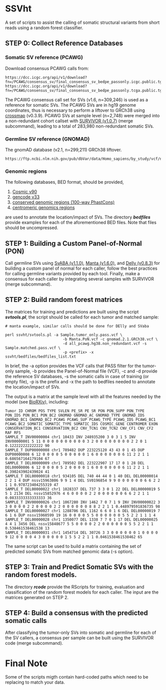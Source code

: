 # SSVht
A set of scripts to assist the calling of somatic structural variants from short reads using a random forest classifier.

## STEP 0: Collect Reference Databases

### Somatic SV reference (PCAWG)

Download consensus PCAWG calls from:

```
https://dcc.icgc.org/api/v1/download?fn=/PCAWG/consensus_sv/final_consensus_sv_bedpe_passonly.icgc.public.tgz
https://dcc.icgc.org/api/v1/download?fn=/PCAWG/consensus_sv/final_consensus_sv_bedpe_passonly.tcga.public.tgz
```

The PCAWG consensus call set for SVs (v1.6, n=309,246) is used as a reference for somatic SVs. The PCAWG SVs are in hg19 genome coordinates, thus is necessary to perform a liftover to GRCh38 using [crossmap](https://crossmap.readthedocs.io/en/latest/) (v0.3.9). PCAWG SVs at sample level (n=2,748) were merged into a non-redundant cohort callset with [SURVIVOR (v1.0.7)](https://github.com/fritzsedlazeck/SURVIVOR) (merge subcommand), leading to a total of 283,980 non-redundant somatic SVs.

### Germline SV reference (GNOMAD)

The gnomAD database (v2.1, n=299,211) GRCh38 liftover.
```
https://ftp.ncbi.nlm.nih.gov/pub/dbVar/data/Homo_sapiens/by_study/vcf/nstd166.GRCh38.variant_call.vcf.gz
``` 

### Genomic regions 
The following databases, BED format, should be provided,

1. [Cosmic v90](https://cosmic-blog.sanger.ac.uk/cosmic-release-v90/)
2. [gencode v33](https://www.gencodegenes.org/human/release_33.html)
3. [conserved genomic regions (100-way PhastCons)](https://gist.github.com/darencard/21860562a6edbc9fa12180f9df00381b) 
4. [centromeric genomics regions](http://genome.ucsc.edu/cgi-bin/hgTables) 

are used to annotate the location/impact of SVs. The directory ***bedfiles*** provide examples for each of the aforementioned BED files. Note that files should be uncompressed.


## STEP 1: Building a Custom Panel-of-Normal (PON)

Call germline SVs using [SvABA (v1.1.0)](https://github.com/walaj/svaba), [Manta (v1.6.0)](https://github.com/Illumina/manta), and [Delly (v0.8.3)](https://github.com/dellytools/delly) for building a custom panel of normal for each caller, follow the best practices for calling germline variants provided by each tool. Finally, make a consensus for each caller by integrating several samples with SURVIVOR (merge subcommand).
 

## STEP 2: Build random forest matrices

The matrices for training and predictions are built using the script ***svtools.pl***, the script should be called for each tumor and matched sample:

```
# manta example, similar calls should be done for DElly and SVaba

perl ssvht/svtools.pl -a Sample.tumor_only.pass.vcf \ 
						  -b Manta.PoN.vcf -c gnomad.2.1.GRCh38.vcf \ 
						  -d all_pcawg.hg38.non_redundant.vcf -s Sample.matched.pass.vcf \ 
						  -p <prefix> -x ssvht/bedfiles/bedfiles_list.txt 
```
In brief, the -a option provides the VCF calls that PASS filter for the tumor-only sample, -b provides the Panel-of-Normal file (VCF), -c and -d provide the reference SV databases, -s the somatic calls in case of training (or empty file), -p is the prefix and -x the path to bedfiles needed to annotate the location/impact of SVs.

The output is a matrix at the sample level with all the features needed by the model (see [BioRXiv](https://www.biorxiv.org/content/10.1101/2022.07.06.499003v1)), including:

```
Tumor ID CHROM POS TYPE SVLEN PE_SR PE SR PON PON_SUPP PON_TYPE PON_IDS PON_BC1 PON_BC2 GNOMAD GNOMAD_AC GNOMAD_TYPE GNOMAD_IDS GNOMAD_BC1 GNOMAD_BC2 PCAWG PCAWG_SUP PCAWG_TYPE PCAWG_IDS PCAWG_BC1 PCAWG_BC2 SOMATIC SOMATIC_TYPE SOMATIC_IDS COSMIC_GENE CENTROMER EXON CONSERVATION_BC1 CONSERVATION_BC2 CNV_TCN1 CNV_TCN2 CNV_CF1 CNV_CF2 RAF RFS
SAMPLE_T INV00000004 chr1 10433 INV 248935200 3 0 3 1 5 INV INV00000001 5 11 0 0 0 0 0 0 0 0 0 0 3 2 0 0 0 0 0 0 0 0 2 2 0 1 0.122222222222222 90
SAMPLE_T DUP00000008 chr1 789482 DUP 223225120 43 43 0 1 45 DUP DUP00000008 6 12 0 0 0 0 5 0 0 0 0 0 1 6 0 0 0 0 0 0 6 11 2 2 1 1 0.686567164179104 67
SAMPLE_T DEL00000009 chr1 789502 DEL 223222907 17 17 0 1 28 DEL DEL00000006 6 12 0 0 0 0 5 2 0 0 0 0 1 6 0 0 0 0 0 0 6 11 2 2 1 1 0.390243902439024 41
SAMPLE_T DEL00000018 chr1 934105 DEL 740 44 44 0 1 40 DEL DEL00000014 2 2 1 4 DUP nssv15963806 9 9 1 4 DEL SV0196854 9 9 0 0 0 0 0 0 6 6 2 2 1 1 0.978723404255319 47
SAMPLE_T DEL00000022 chr1 1028337 DEL 737 3 3 0 1 22 DEL DEL00000019 5 5 1 2134 DEL nssv15852976 4 6 0 0 0 0 2 2 0 0 0 0 0 0 6 6 2 2 1 1 0.0833333333333333 36
SAMPLE_T INV00000026 chr1 1067280 INV 1462 7 0 7 1 9 INV INV00000022 3 3 0 0 0 0 2 2 0 0 0 0 2 2 0 0 0 0 0 0 8 8 2 2 1 1 0.448979591836735 98
SAMPLE_T DEL00000027 chr1 1288706 DEL 1162 6 6 0 1 6 DEL DEL00000019 7 6 1 6 DUP nssv15960599 19 16 0 0 0 0 5 5 0 0 0 0 0 0 5 5 2 2 1 1 1 4
SAMPLE_T DEL00000028 chr1 1350077 DEL 1338 7 7 0 1 17 DEL DEL00000025 4 4 1 3456 DEL nssv15848677 5 5 0 0 0 0 2 2 0 0 0 0 0 0 5 5 2 2 1 1 0.538461538461538 13
SAMPLE_T DEL00000031 chr1 1454714 DEL 30726 3 3 0 0 0 0 0 0 1 0 0 0 0 9 12 0 0 0 0 4 3 0 0 0 0 0 1 5 5 2 2 1 1 0.0461538461538462 65
```

The same script can be used to build a matrix containing the set of predicted somatic SVs from matched genomic data (-s option). 

## STEP 3: Train and Predict Somatic SVs with the random forest models.

The directory ***rcode*** provide the RScripts for training, evaluation and classification of the random forest models for each caller. The input are the matrices generated on STEP 2. 


## STEP 4: Build a consensus with the predicted somatic calls 
	
After classifying the tumor-only SVs into somatic and germline for each of the SV callers, a consensus per sample can be built using the SURVIVOR code (merge subcommand).


# Final Note

Some of the scripts migth contain hard-coded paths which need to be replacing to match your data.


